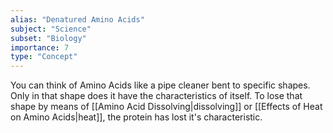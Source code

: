 ```yaml
---
alias: "Denatured Amino Acids"
subject: "Science"
subset: "Biology"
importance: 7
type: "Concept"
---
```


You can think of Amino Acids like a pipe cleaner bent to specific shapes. Only in that shape does it have the characteristics of itself. To lose that shape by means of [[Amino Acid Dissolving|dissolving]] or [[Effects of Heat on Amino Acids|heat]], the protein has lost it's characteristic. 